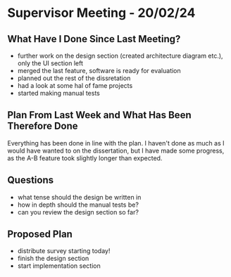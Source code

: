 # Supervisor Meeting - 20/02/24

## What Have I Done Since Last Meeting?
- further work on the design section (created architecture diagram etc.), only the UI section left
- merged the last feature, software is ready for evaluation
- planned out the rest of the dissretation
- had a look at some hal of fame projects
- started making manual tests



## Plan From Last Week and What Has Been Therefore Done

Everything has been done in line with the plan. I haven't done as much as I would have wanted to on the dissertation, but I have made some progress, as the A-B feature took slightly longer than expected.


## Questions
- what tense should the design be written in
- how in depth should the manual tests be?
- can you review the design section so far?


## Proposed Plan
- distribute survey starting today!
- finish the design section
- start implementation section